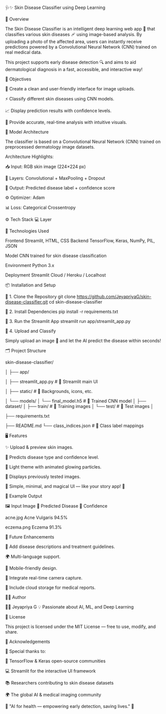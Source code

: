 🩺✨ Skin Disease Classifier using Deep Learning

🌟 Overview

The Skin Disease Classifier is an intelligent deep learning web app 🧠 that classifies various skin diseases 🩹 using image-based analysis.
By uploading a photo of the affected area, 
users can instantly receive predictions powered by a Convolutional Neural Network (CNN) trained on real medical data.

This project supports early disease detection 🔍 and aims to aid dermatological diagnosis in a fast, accessible, and interactive way!




🎯 Objectives

🎨 Create a clean and user-friendly interface for image uploads.

⚡ Classify different skin diseases using CNN models.

📈 Display prediction results with confidence levels.

💬 Provide accurate, real-time analysis with intuitive visuals.

🧠 Model Architecture

The classifier is based on a Convolutional Neural Network (CNN) trained on preprocessed dermatology image datasets.


Architecture Highlights:


📥 Input: RGB skin image (224×224 px)

🔄 Layers: Convolutional + MaxPooling + Dropout

🧩 Output: Predicted disease label + confidence score

⚙️ Optimizer: Adam

📊 Loss: Categorical Crossentropy

⚙️ Tech Stack
💻 Layer	

🧩 Technologies Used


Frontend	Streamlit,
HTML, 
CSS
Backend	TensorFlow,
Keras,
NumPy,
PIL,
JSON

Model	CNN trained for skin disease classification

Environment	Python 3.x

Deployment	Streamlit Cloud / Heroku / Localhost


📦 Installation and Setup

🔹 1. Clone the Repository
git clone https://github.com/JeyapriyaG/skin-disease-classifier.git
cd skin-disease-classifier

🔹 2. Install Dependencies
pip install -r requirements.txt

🔹 3. Run the Streamlit App
streamlit run app/streamlit_app.py

🔹 4. Upload and Classify

Simply upload an image 📸 and let the AI predict the disease within seconds!

🗂️ Project Structure

skin-disease-classifier/

│
├── app/

│   ├── streamlit_app.py        # 🌈 Streamlit main UI

│   ├── static/                 # 🎨 Backgrounds, icons, etc.

│   └── models/
│       └── final_model.h5      # 🧠 Trained CNN model
│
├── dataset/
│   ├── train/                  # 🧾 Training images
│   └── test/                   # 🧪 Test images
│

├── requirements.txt

├── README.md
└── class_indices.json          # 🔢 Class label mappings


🖥️ Features

✨ Upload & preview skin images.

🤖 Predicts disease type and confidence level.

🌈 Light theme with animated glowing particles.

🧾 Displays previously tested images.

💬 Simple, minimal, and magical UI — like your story app! 🌟


🧾 Example Output

🖼️ Input Image	🧬 Predicted Disease	🎯 Confidence

acne.jpg	          Acne Vulgaris        	94.5%

eczema.png	         Eczema	               91.3%


🔮 Future Enhancements

🚀 Add disease descriptions and treatment guidelines.

🌍 Multi-language support.

📱 Mobile-friendly design.

📸 Integrate real-time camera capture.

💾 Include cloud storage for medical reports.

🧑‍💻 Author

👩‍💻 Jeyapriya G
💡 Passionate about AI, ML, and Deep Learning

📜 License

This project is licensed under the MIT License — free to use, modify, and share.

💬 Acknowledgements

🙏 Special thanks to:

🧠 TensorFlow & Keras open-source communities

💻 Streamlit for the interactive UI framework

📚 Researchers contributing to skin disease datasets

🌍 The global AI & medical imaging community

💖 "AI for health — empowering early detection, saving lives." 🩷
